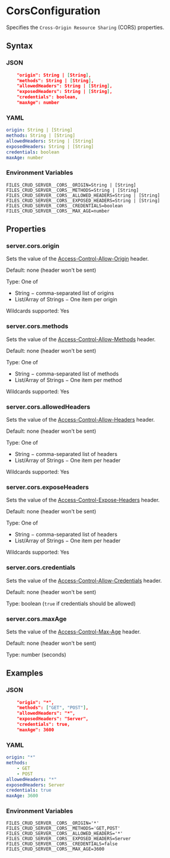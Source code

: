 # CorsConfiguration

Specifies the `Cross-Origin Resource Sharing` (CORS) properties.

## Syntax

### JSON

```json
    "origin": String | [String],
    "methods": String | [String],
    "allowedHeaders": String | [String],
    "exposedHeaders": String | [String],
    "credentials": boolean,
    "maxAge": number
```

### YAML

```yaml
origin: String | [String]
methods: String | [String]
allowedHeaders: String | [String]
exposedHeaders: String | [String]
credentials: boolean
maxAge: number
```

### Environment Variables

```properties
FILES_CRUD_SERVER__CORS__ORIGIN=String | [String]
FILES_CRUD_SERVER__CORS__METHODS=String | [String]
FILES_CRUD_SERVER__CORS__ALLOWED_HEADERS=String | [String]
FILES_CRUD_SERVER__CORS__EXPOSED_HEADERS=String | [String]
FILES_CRUD_SERVER__CORS__CREDENTIALS=boolean
FILES_CRUD_SERVER__CORS__MAX_AGE=number
```

## Properties

### server.cors.origin

Sets the value of the
[Access-Control-Allow-Origin](https://developer.mozilla.org/en-US/docs/Web/HTTP/CORS#access-control-allow-origin)
header.

Default: none (header won't be sent)

Type: One of
* String &minus; comma-separated list of origins
* List/Array of Strings &minus; One item per origin

Wildcards supported: Yes

### server.cors.methods

Sets the value of the
[Access-Control-Allow-Methods](https://developer.mozilla.org/en-US/docs/Web/HTTP/CORS#access-control-allow-methods)
header.

Default: none (header won't be sent)

Type: One of
* String &minus; comma-separated list of methods
* List/Array of Strings &minus; One item per method

Wildcards supported: Yes

### server.cors.allowedHeaders

Sets the value of the
[Access-Control-Allow-Headers](https://developer.mozilla.org/en-US/docs/Web/HTTP/CORS#access-control-allow-headers)
header.

Default: none (header won't be sent)

Type: One of
* String &minus; comma-separated list of headers
* List/Array of Strings &minus; One item per header

Wildcards supported: Yes

### server.cors.exposeHeaders

Sets the value of the
[Access-Control-Expose-Headers](https://developer.mozilla.org/en-US/docs/Web/HTTP/CORS#access-control-expose-headers)
header.

Default: none (header won't be sent)

Type: One of
* String &minus; comma-separated list of headers
* List/Array of Strings &minus; One item per header

Wildcards supported: Yes

### server.cors.credentials

Sets the value of the
[Access-Control-Allow-Credentials](https://developer.mozilla.org/en-US/docs/Web/HTTP/CORS#access-control-allow-credentials)
header.

Default: none (header won't be sent)

Type: boolean (`true` if credentials should be allowed)

### server.cors.maxAge

Sets the value of the
[Access-Control-Max-Age](https://developer.mozilla.org/en-US/docs/Web/HTTP/CORS#access-control-max-age)
header.

Default: none (header won't be sent)

Type: number (seconds)

## Examples

### JSON

```json
    "origin": "*",
    "methods": ["GET", "POST"],
    "allowedHeaders": "*",
    "exposedHeaders": "Server",
    "credentials": true,
    "maxAge": 3600
```

### YAML

```yaml
origin: "*"
methods:
    - GET
    - POST
allowedHeaders: "*"
exposedHeaders: Server
credentials: true
maxAge: 3600
```

### Environment Variables

```properties
FILES_CRUD_SERVER__CORS__ORIGIN='*'
FILES_CRUD_SERVER__CORS__METHODS='GET,POST'
FILES_CRUD_SERVER__CORS__ALLOWED_HEADERS='*'
FILES_CRUD_SERVER__CORS__EXPOSED_HEADERS=Server
FILES_CRUD_SERVER__CORS__CREDENTIALS=false
FILES_CRUD_SERVER__CORS__MAX_AGE=3600
```
